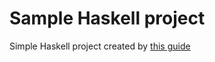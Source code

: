 # Sample Haskell project

Simple Haskell project created by [this guide](https://medium.com/@dogwith1eye/setting-up-haskell-in-vs-code-on-macos-d2cc1ce9f60a)
